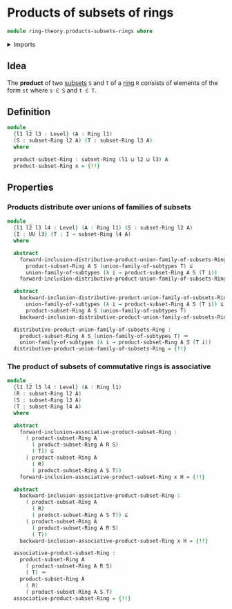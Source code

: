 # Products of subsets of rings

```agda
module ring-theory.products-subsets-rings where
```

<details><summary>Imports</summary>

```agda
open import foundation.dependent-pair-types
open import foundation.identity-types
open import foundation.propositional-truncations
open import foundation.subtypes
open import foundation.unions-subtypes
open import foundation.universe-levels

open import ring-theory.rings
open import ring-theory.subsets-rings
```

</details>

## Idea

The **product** of two [subsets](ring-theory.subsets-rings.md) `S` and `T` of a
[ring](ring-theory.rings.md) `R` consists of elements of the form `st` where
`s ∈ S` and `t ∈ T`.

## Definition

```agda
module _
  {l1 l2 l3 : Level} (A : Ring l1)
  (S : subset-Ring l2 A) (T : subset-Ring l3 A)
  where

  product-subset-Ring : subset-Ring (l1 ⊔ l2 ⊔ l3) A
  product-subset-Ring x = {!!}
```

## Properties

### Products distribute over unions of families of subsets

```agda
module _
  {l1 l2 l3 l4 : Level} (A : Ring l1) (S : subset-Ring l2 A)
  {I : UU l3} (T : I → subset-Ring l4 A)
  where

  abstract
    forward-inclusion-distributive-product-union-family-of-subsets-Ring :
      product-subset-Ring A S (union-family-of-subtypes T) ⊆
      union-family-of-subtypes (λ i → product-subset-Ring A S (T i))
    forward-inclusion-distributive-product-union-family-of-subsets-Ring x p = {!!}

  abstract
    backward-inclusion-distributive-product-union-family-of-subsets-Ring :
      union-family-of-subtypes (λ i → product-subset-Ring A S (T i)) ⊆
      product-subset-Ring A S (union-family-of-subtypes T)
    backward-inclusion-distributive-product-union-family-of-subsets-Ring x p = {!!}

  distributive-product-union-family-of-subsets-Ring :
    product-subset-Ring A S (union-family-of-subtypes T) ＝
    union-family-of-subtypes (λ i → product-subset-Ring A S (T i))
  distributive-product-union-family-of-subsets-Ring = {!!}
```

### The product of subsets of commutative rings is associative

```agda
module _
  {l1 l2 l3 l4 : Level} (A : Ring l1)
  (R : subset-Ring l2 A)
  (S : subset-Ring l3 A)
  (T : subset-Ring l4 A)
  where

  abstract
    forward-inclusion-associative-product-subset-Ring :
      ( product-subset-Ring A
        ( product-subset-Ring A R S)
        ( T)) ⊆
      ( product-subset-Ring A
        ( R)
        ( product-subset-Ring A S T))
    forward-inclusion-associative-product-subset-Ring x H = {!!}

  abstract
    backward-inclusion-associative-product-subset-Ring :
      ( product-subset-Ring A
        ( R)
        ( product-subset-Ring A S T)) ⊆
      ( product-subset-Ring A
        ( product-subset-Ring A R S)
        ( T))
    backward-inclusion-associative-product-subset-Ring x H = {!!}

  associative-product-subset-Ring :
    product-subset-Ring A
      ( product-subset-Ring A R S)
      ( T) ＝
    product-subset-Ring A
      ( R)
      ( product-subset-Ring A S T)
  associative-product-subset-Ring = {!!}
```
